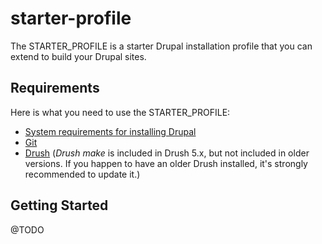 starter-profile
===============

The STARTER_PROFILE is a starter Drupal installation profile that you can extend to build your Drupal sites.


Requirements
---------------

Here is what you need to use the STARTER_PROFILE:

* [System requirements for installing Drupal](http://drupal.org/requirements)
* [Git](http://git-scm.com)
* [Drush](http://drupal.org/project/drush) (*Drush make* is included in Drush 5.x, but not included in older versions. If you happen to have an older Drush installed, it's strongly recommended to update it.)


Getting Started
---------------

@TODO